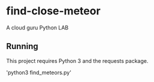 # find-close-meteor
A cloud guru Python LAB

## Running

This project requires Python 3 and the requests package.

'python3 find_meteors.py'
